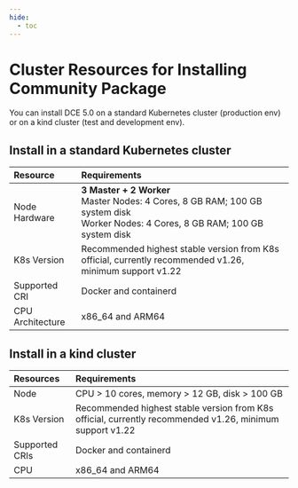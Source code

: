 ```yaml
---
hide:
  - toc
---
```


# Cluster Resources for Installing Community Package

You can install DCE 5.0 on a standard Kubernetes cluster (production env) or on a kind cluster (test and development env).

## Install in a standard Kubernetes cluster

| Resource | Requirements                                                                                                      |
| :------------ | :---------------------------------------------------------------------------------------------------------------- |
| Node Hardware | **3 Master + 2 Worker** <br />Master Nodes: 4 Cores, 8 GB RAM; 100 GB system disk <br />Worker Nodes: 4 Cores, 8 GB RAM; 100 GB system disk |
| K8s Version   | Recommended highest stable version from K8s official, currently recommended v1.26, minimum support v1.22         |
| Supported CRI | Docker and containerd                                                                                             |
| CPU Architecture | x86_64 and ARM64                                                                                             |

## Install in a kind cluster

| Resources  | Requirements                                                      |
| :------------ | :---------------------------------------------------------------- |
| Node | CPU > 10 cores, memory > 12 GB, disk > 100 GB                |
| K8s Version   | Recommended highest stable version from K8s official, currently recommended v1.26, minimum support v1.22         |
| Supported CRIs | Docker and containerd                                              |
| CPU   | x86_64 and ARM64                                    |
